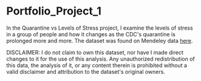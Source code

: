# Portfolio_Project_1
In the Quarantine vs Levels of Stress project, I examine the levels of stress in a group of people and how it changes as the CDC's quarantine is prolonged more and more. The dataset was found on Mendeley data [here](data.mendeley.com/datasets/pxjmjyfdh2/2). 

DISCLAIMER: I do not claim to own this dataset, nor have I made direct changes to it for the use of this analysis. Any unauthorized redistribution of this data, the analysis of it, or any content therein is prohibited without a valid disclaimer and attribution to the dataset's original owners.
